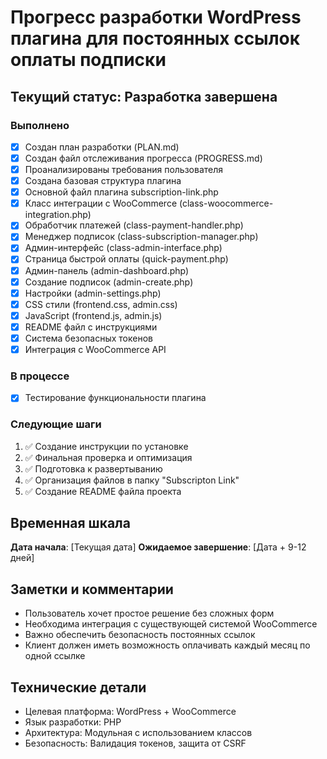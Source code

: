 # Прогресс разработки WordPress плагина для постоянных ссылок оплаты подписки

## Текущий статус: Разработка завершена

### Выполнено
- [x] Создан план разработки (PLAN.md)
- [x] Создан файл отслеживания прогресса (PROGRESS.md)
- [x] Проанализированы требования пользователя
- [x] Создана базовая структура плагина
- [x] Основной файл плагина subscription-link.php
- [x] Класс интеграции с WooCommerce (class-woocommerce-integration.php)
- [x] Обработчик платежей (class-payment-handler.php)
- [x] Менеджер подписок (class-subscription-manager.php)
- [x] Админ-интерфейс (class-admin-interface.php)
- [x] Страница быстрой оплаты (quick-payment.php)
- [x] Админ-панель (admin-dashboard.php)
- [x] Создание подписок (admin-create.php)
- [x] Настройки (admin-settings.php)
- [x] CSS стили (frontend.css, admin.css)
- [x] JavaScript (frontend.js, admin.js)
- [x] README файл с инструкциями
- [x] Система безопасных токенов
- [x] Интеграция с WooCommerce API

### В процессе
- [x] Тестирование функциональности плагина

### Следующие шаги
1. ✅ Создание инструкции по установке
2. ✅ Финальная проверка и оптимизация
3. ✅ Подготовка к развертыванию
4. ✅ Организация файлов в папку "Subscripton Link"
5. ✅ Создание README файла проекта

## Временная шкала

**Дата начала**: [Текущая дата]
**Ожидаемое завершение**: [Дата + 9-12 дней]

## Заметки и комментарии

- Пользователь хочет простое решение без сложных форм
- Необходима интеграция с существующей системой WooCommerce
- Важно обеспечить безопасность постоянных ссылок
- Клиент должен иметь возможность оплачивать каждый месяц по одной ссылке

## Технические детали

- Целевая платформа: WordPress + WooCommerce
- Язык разработки: PHP
- Архитектура: Модульная с использованием классов
- Безопасность: Валидация токенов, защита от CSRF

